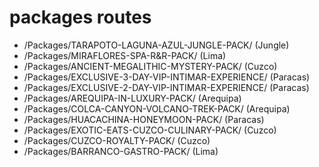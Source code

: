 # packages routes
- /Packages/TARAPOTO-LAGUNA-AZUL-JUNGLE-PACK/ (Jungle)
- /Packages/MIRAFLORES-SPA-R&R-PACK/ (Lima)
- /Packages/ANCIENT-MEGALITHIC-MYSTERY-PACK/ (Cuzco)
- /Packages/EXCLUSIVE-3-DAY-VIP-INTIMAR-EXPERIENCE/ (Paracas)
- /Packages/EXCLUSIVE-2-DAY-VIP-INTIMAR-EXPERIENCE/ (Paracas)
- /Packages/AREQUIPA-IN-LUXURY-PACK/ (Arequipa)
- /Packages/COLCA-CANYON-VOLCANO-TREK-PACK/ (Arequipa)
- /Packages/HUACACHINA-HONEYMOON-PACK/ (Paracas)
- /Packages/EXOTIC-EATS-CUZCO-CULINARY-PACK/ (Cuzco)
- /Packages/CUZCO-ROYALTY-PACK/ (Cuzco)
- /Packages/BARRANCO-GASTRO-PACK/ (Lima)
